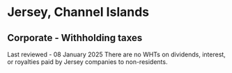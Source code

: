 # Jersey, Channel Islands
## Corporate - Withholding taxes
Last reviewed - 08 January 2025
There are no WHTs on dividends, interest, or royalties paid by Jersey companies to non-residents.
